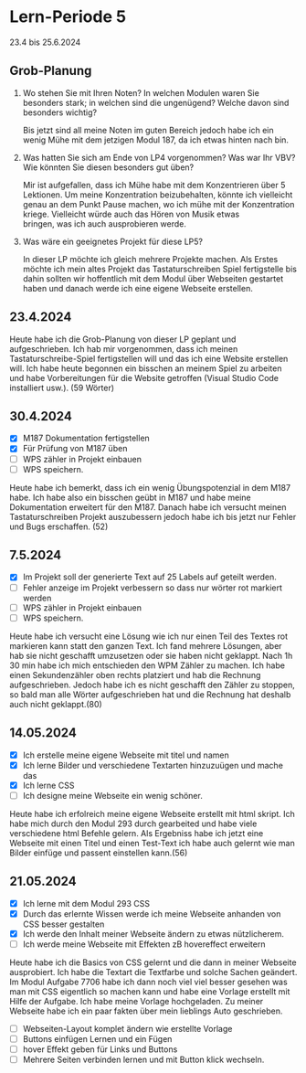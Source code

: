 # Lern-Periode 5

23.4 bis 25.6.2024

## Grob-Planung

1. Wo stehen Sie mit Ihren Noten? In welchen Modulen waren Sie besonders stark; in welchen sind die ungenügend? Welche davon sind besonders wichtig?

   Bis jetzt sind all meine Noten im guten Bereich jedoch habe ich ein wenig Mühe mit dem jetzigen Modul 187, da ich etwas hinten nach bin.
   
3. Was hatten Sie sich am Ende von LP4 vorgenommen? Was war Ihr VBV? Wie könnten Sie diesen besonders gut üben?
   
   Mir ist aufgefallen, dass ich Mühe habe mit dem Konzentrieren über 5  Lektionen. Um meine Konzentration beizubehalten, könnte ich vielleicht genau an dem Punkt Pause machen, wo ich mühe mit der Konzentration kriege. Vielleicht würde auch das Hören von Musik etwas    
bringen, was ich auch ausprobieren werde.
   
6. Was wäre ein geeignetes Projekt für diese LP5?
   
   In dieser LP möchte ich gleich mehrere Projekte machen. Als Erstes möchte ich mein altes Projekt das Tastaturschreiben Spiel fertigstelle bis dahin sollten wir hoffentlich mit dem Modul über Webseiten gestartet haben und danach werde ich eine eigene Webseite 
   erstellen.

## 23.4.2024

Heute habe ich die Grob-Planung von dieser LP geplant und aufgeschrieben. Ich hab mir vorgenommen, dass ich meinen Tastaturschreibe-Spiel fertigstellen will und das ich eine Website erstellen will. Ich habe heute begonnen ein bisschen an meinem Spiel zu arbeiten und habe Vorbereitungen für die Website getroffen (Visual Studio Code installiert usw.). (59 Wörter)
## 30.4.2024

- [x] M187 Dokumentation fertigstellen
- [x] Für Prüfung von M187 üben
- [ ] WPS zähler in Projekt einbauen
- [ ] WPS speichern.

Heute habe ich bemerkt, dass ich ein wenig Übungspotenzial in dem M187 habe. Ich habe also ein bisschen geübt in M187 und habe meine Dokumentation erweitert für den M187. Danach habe ich versucht meinen Tastaturschreiben Projekt auszubessern jedoch habe ich bis jetzt nur Fehler und Bugs erschaffen. (52)

## 7.5.2024

- [x] Im Projekt soll der generierte Text auf 25 Labels auf geteilt werden.
- [ ] Fehler anzeige im Projekt verbessern so dass nur wörter rot markiert werden
- [ ] WPS zähler in Projekt einbauen
- [ ] WPS speichern.

Heute habe ich versucht eine Lösung wie ich nur einen Teil des Textes rot markieren kann statt den ganzen Text. Ich fand mehrere Lösungen, aber hab sie nicht geschafft umzusetzen oder sie haben nicht geklappt. Nach 1h 30 min habe ich mich entschieden den WPM Zähler zu machen. Ich habe einen Sekundenzähler oben rechts platziert und hab die Rechnung aufgeschrieben. Jedoch habe ich es nicht geschafft den Zähler zu stoppen, so bald man alle Wörter aufgeschrieben hat und die Rechnung hat deshalb auch nicht geklappt.(80)

## 14.05.2024

- [x] Ich erstelle meine eigene Webseite mit titel und namen
- [x] Ich lerne Bilder und verschiedene Textarten hinzuzuügen und mache das
- [x] Ich lerne CSS
- [ ] Ich designe meine Webseite ein wenig schöner.

Heute habe ich erfolreich meine eigene Webseite erstellt mit html skript. Ich habe mich durch den Modul 293 durch gearbeited und habe viele verschiedene html Befehle gelern. Als Ergebniss habe ich jetzt eine Webseite mit einen Titel und einen Test-Text ich habe auch gelernt wie man Bilder einfüge und passent einstellen kann.(56)

## 21.05.2024

- [x] Ich lerne mit dem Modul 293 CSS
- [x] Durch das erlernte Wissen werde ich meine Webseite anhanden von CSS besser gestalten
- [x] Ich werde den Inhalt meiner Webseite ändern zu etwas nützlicherem.
- [ ] Ich werde meine Webseite mit Effekten zB hovereffect erweitern

Heute habe ich die Basics von CSS gelernt und die dann in meiner Webseite ausprobiert. Ich habe die Textart die Textfarbe und solche Sachen geändert. Im Modul Aufgabe 7706 habe ich dann noch viel viel besser gesehen was man mit CSS eigentlich so machen kann und habe eine Vorlage erstellt mit Hilfe der Aufgabe. Ich habe meine Vorlage hochgeladen. Zu meiner Webseite habe ich ein paar fakten über mein lieblings Auto geschrieben.

- [ ] Webseiten-Layout komplet ändern wie erstellte Vorlage
- [ ] Buttons einfügen Lernen und ein Fügen
- [ ] hover Effekt geben für Links und Buttons
- [ ] Mehrere Seiten verbinden lernen und mit Button klick wechseln.

